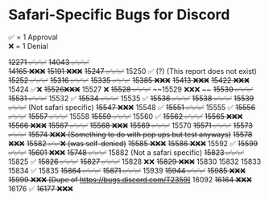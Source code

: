 # Safari-Specific Bugs for Discord 
✅ = 1 Approval  
❌ = 1 Denial  

~~12271 ✅✅✅~~
~~14043 ✅✅✅~~  
~~14165 ❌❌❌~~
~~15191 ❌❌❌~~
~~15247 ✅✅✅~~
15250 ✅ (?) (This report does not exist)
~~15252 ✅✅✅~~
~~15316 ✅✅✅~~
~~15335 ✅✅✅~~
~~15385 ❌❌❌~~
~~15413 ❌❌❌~~
~~15422 ❌❌❌~~
15424  ✅❌
~~15526❌❌❌~~
15527 ❌
~~15528 ✅✅✅~~
~~15529 ❌❌❌ ~~
~~15530 ✅✅✅~~
~~15531 ✅✅✅~~
15532 ✅
~~15534 ✅✅✅~~
15535 ✅
~~15536 ✅✅✅~~
~~15538 ✅✅✅~~
~~15539 ✅✅✅~~ (Not safari specific)
~~15547 ❌❌❌~~
15548 ✅
~~15551 ✅✅✅~~
15555 ✅
~~15556 ✅✅✅~~
~~15557 ✅✅✅~~
15558
~~15559 ✅✅✅~~
15560 ✅
~~15562 ✅✅✅~~
~~15565 ❌❌❌~~
~~15566 ❌❌❌~~
~~15567 ✅✅✅~~
~~15568 ❌❌❌~~
~~15569 ✅✅✅~~
15570
~~15571 ✅✅✅~~
~~15573 ✅✅✅~~
~~15574 ❌❌❌ (Something to do with pop ups but test anyways)~~
~~15578 ❌❌❌~~
~~15582 ✅✅❌ (was self-denied)~~
~~15585 ❌❌❌~~
~~15586 ❌❌❌~~
15592 ✅
~~15599 ✅✅✅~~
~~15601 ❌❌❌~~
~~15748 ✅✅✅~~
15882 (Not a safari specific)
~~15823 ✅✅✅~~
15825 ✅
~~15826 ✅✅✅~~
~~15827 ✅✅✅~~
15828 ❌❌
~~15829 ❌❌❌~~
15830
15832
15833
15834 ✅
15835
~~15864 ✅✅✅~~
~~15871 ✅✅✅~~
15939
~~15944 ✅✅✅~~
~~15985 ❌❌❌~~
~~15999 ❌❌❌ [Dupe of https://bugs.discord.com/T2359]~~
16092
~~16164 ❌❌❌~~
16176 ✅
~~16177 ❌❌❌~~
